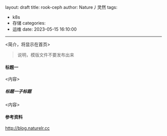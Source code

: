 layout: draft
title: rook-ceph
author: Nature丿灵然
tags:
  - k8s
  - 存储
categories:
  - 运维
date: 2023-05-15 16:10:00
---
<简介，将显示在首页>

<!--more-->

> 说明，模版文件不要发布出来

#### 标题一

<内容>

##### 标题一子标题

<内容>

#### 参考资料

<http://blog.naturelr.cc>
